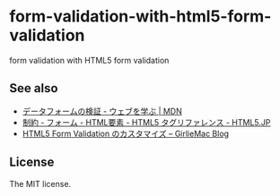 # form-validation-with-html5-form-validation

form validation with HTML5 form validation

## See also

- [データフォームの検証 - ウェブを学ぶ | MDN](https://developer.mozilla.org/ja/docs/Learn/HTML/Forms/Data_form_validation)
- [制約 - フォーム - HTML要素 - HTML5 タグリファレンス - HTML5.JP](http://www.html5.jp/tag/elements/forms-constraints.html)
- [HTML5 Form Validation のカスタマイズ – GirlieMac Blog](http://www.girliemac.com/blog/2012/12/01/html5-form-validation-jp/)

## License

The MIT license.
